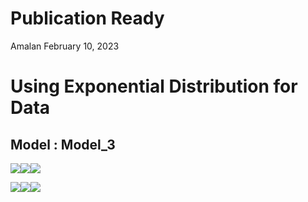 Publication Ready
================
Amalan
February 10, 2023

# Using Exponential Distribution for Data

## Model : Model_3

![](C:\Work\PhD\SIMULA~1\RS_VS_~1\LOGIST~1\TWO_VA~1\EXPONE~1\PUBLIC~1\Model_3\PUBLIC~1/figure-gfm/Identical%20r0%20Plots-1.png)<!-- -->![](C:\Work\PhD\SIMULA~1\RS_VS_~1\LOGIST~1\TWO_VA~1\EXPONE~1\PUBLIC~1\Model_3\PUBLIC~1/figure-gfm/Identical%20r0%20Plots-2.png)<!-- -->![](C:\Work\PhD\SIMULA~1\RS_VS_~1\LOGIST~1\TWO_VA~1\EXPONE~1\PUBLIC~1\Model_3\PUBLIC~1/figure-gfm/Identical%20r0%20Plots-3.png)<!-- -->

![](C:\Work\PhD\SIMULA~1\RS_VS_~1\LOGIST~1\TWO_VA~1\EXPONE~1\PUBLIC~1\Model_3\PUBLIC~1/figure-gfm/All%20Plots-1.png)<!-- -->![](C:\Work\PhD\SIMULA~1\RS_VS_~1\LOGIST~1\TWO_VA~1\EXPONE~1\PUBLIC~1\Model_3\PUBLIC~1/figure-gfm/All%20Plots-2.png)<!-- -->![](C:\Work\PhD\SIMULA~1\RS_VS_~1\LOGIST~1\TWO_VA~1\EXPONE~1\PUBLIC~1\Model_3\PUBLIC~1/figure-gfm/All%20Plots-3.png)<!-- -->
